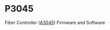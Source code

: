 # P3045
Fiber Controller ([A3045](https://www.opensourceinstruments.com/Electronics/A3045/M3045.html)) Firmware and Software
